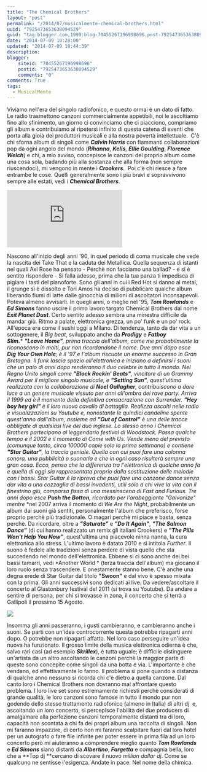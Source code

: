 ```yaml
---
title: "The Chemical Brothers"
layout: "post"
permalink: "/2014/07/musicalmente-chemical-brothers.html"
uuid: "7925473653638094529"
guid: "tag:blogger.com,1999:blog-70455267196998696.post-7925473653638094529"
date: "2014-07-09 10:28:00"
updated: "2014-07-09 10:44:39"
description: 
blogger:
    siteid: "70455267196998696"
    postid: "7925473653638094529"
    comments: "0"
comments: True
tags:
  - MusicalMente
---
```

Viviamo nell'era del singolo radiofonico, e questo ormai è un dato di
fatto. Le radio trasmettono canzoni commercialmente appetibili, noi le
ascoltiamo fino allo sfinimento, un giorno ci convinciamo che ci
piacciono, compriamo gli album e contribuiamo al ripetersi infinito di
questa catena di eventi che porta alla gioia dei produttori musicali e
alla nostra povertà intellettuale. 
C'è chi sforna album di singoli come ***Calvin Harris*** con fiammanti
collaborazioni pop da ogni angolo del mondo (***Rihanna***, ***Kelis***,
***Ellie Goulding***, ***Florence Welch***) e chi, a mio avviso,
concepisce le canzoni del proprio album come una cosa sola, badando più
alla sostanza che alla forma (non sempre riuscendoci), mi vengono in
mente i ***Crookers***. 
Poi c'è chi riesce a fare entrambe le cose. Quelli generalmente sono i
più bravi e sopravvivono sempre alle estati, vedi i ***Chemical
Brothers***.
  
[![](http://fanart.tv/api/download.php?type=download&image=6299&section=2)](http://fanart.tv/api/download.php?type=download&image=6299&section=2)
  
Nascono all'inizio degli anni '90, in quel periodo di coma musicale che
vede la nascita dei Take That e la caduta dei Metallica. Quella sequenza
di istanti nei quali Axl Rose ha pensato - Perchè non facciamo una
ballad? - e si è sentito rispondere - Si falla adesso, prima che la tua
panza ti impedisca di pigiare i tasti del pianoforte. Sono gli anni in
cui i Red Hot si danno al metal, il grunge si è dissolto e Tori Amos ha
deciso di pubblicare qualche album liberando fiumi di latte dalle
ginocchia di milioni di ascoltatori inconsapevoli. Poteva almeno
avvisarli.
In quegli anni, o meglio nel '95, ***Tom Rowlands*** e ***Ed Simons***
fanno uscire il primo lavoro targato Chemical Brothers dal nome ***Exit
Planet Dust***. Certo sentito adesso sembra una minestra difficile da
mandar giù. Ritmo a palate, elettronica grezza, un po' funk e un po'
rock. All'epoca era come il sushi oggi a Milano. Di tendenza, tanto da
dar vita a un sottogenere, il *Big beat*, sviluppato anche da
***Prodigy*** e ***Fatboy Slim.**** ***"Leave Home"**, prima traccia
dell'album, come me probabilmente la riconoscono in molti, pur non
ricordandone il nome.
Due anni dopo esce **Dig Your Own Hole**; è il '97 e l'album riscuote un
enorme successo in Gran Bretagna. Il funk lascia spazio all'elettronica
e iniziano a definirsi i suoni che un paio di anni dopo renderanno il
duo celebre in tutto il mondo. Nel Regno Unito singoli come **"Block
Rockin' Beats"**, vincitore di un Grammy Award per il migliore singolo
musicale, e **"Setting Sun"**, quest'ultima realizzata con la
collaborazione di ***Noel Gallagher***, contribuiscono a dare luce a un
genere musicale vissuto per anni all'ombra dei rave party.
Arriva il 1999 ed è il momento della definitiva consacrazione
con *Surrender*. **"Hey boy hey girl"** è il loro nuovo cavallo di
battaglia. Realizza ascolti nelle radio e visualizzazioni su Youtube e,
nonostante le quindici candeline spente quest'anno dall'album, assieme
ad ***"Out of Control"*** è una delle tracce obbligate di qualsiasi live
del duo inglese. Lo stesso anno i Chemical Brothers partecipano al
leggendario festival di Woodstock.
Passa qualche tempo e il 2002 è il momento di *Come with Us*. Vende meno
del previsto (comunque tanto, circa 100000 copie solo la prima
settimana) e contiene **"Star Guitar"**, la traccia geniale. Quella con
cui puoi fare una colonna sonora, una pubblicità o suonarla e che in
ogni caso risulterà sempre una gran cosa. Ecco, penso che la differenza
tra l'elettronica di qualche anno fa e quella di oggi sia rappresentata
proprio dalla sostituzione delle melodie con i bassi. Star Guitar è la
riprova che puoi fare una canzone dance senza dar vita a una cozzaglia
di bassi invadenti, utili solo a chi vive la vita con il finestrino giù,
comparsa fissa di una messinscena di Fast and Furious.
Tre anni dopo esce **Push the Botton**, ricordato per l'arabeggiante
*"Galvanize"* mentre* *nel 2007 arriva il momento di *We Are the Night*,
probabilmente un album dai suoni già sentiti, personalmente l'album che
preferisco, forse proprio perchè più tradizionale. O magari perchè mi
piace e basta, senza perchè.
Da ricordare, oltre a ***"Saturate"*** e ***"Do It Again"***, ***"The
Salmon Dance"*** (di cui hanno realizzato un remix gli italiani
Crookers) e ***"The Pills Won't Help You Now"***, quest'ultima una
piacevole ninna nanna, la cura elettronica allo stress.
L'ultimo lavoro è datato 2010 e si intitola *Further*. Il suono è fedele
alle tradizioni senza perdere di vista quello che sta succedendo nel
mondo dell'elettronica. Ebbene si ci sono anche dei bei bassi tamarri,
vedi *Another World * (terza traccia dell'album) ma giocano il loro
ruolo senza trascendere. E onestamente stanno bene. C'è anche una degna
erede di Star Guitar dal titolo **"Swoon"** e dal vivo è spesso mixata
con la prima.
Gli anni successivi sono dedicati ai live. Da vedere/ascoltare il
concerto al Glastonbury festival del 2011 (si trova su Youtube). Da
andare a sentire di persona, per chi si trovasse in zona, il concerto
che si terrà a Gallipoli il prossimo 15 Agosto.
  
[![](http://www.furtherremixed.org/images/art/dissolve.png)](http://www.furtherremixed.org/images/art/dissolve.png)
  
Insomma gli anni passeranno, i gusti cambieranno, e cambieranno anche i
suoni. Se parti con un'idea controcorrente questa potrebbe ripagarti
anni dopo. O potrebbe non ripagarti affatto. Nel loro caso perseguire
un'idea nuova ha funzionato.
Il grosso limite della musica elettronica odierna è che, salvo rari casi
(ad esempio ***Skrillex***), è tutta uguale; è difficile distinguere
un'artista da un altro ascoltando le canzoni perchè la maggior parte di
queste sono concepite come singoli da una botta e via. L'importante è
che vendano, ed effettivamente lo fanno. Il problema si pone quando a
distanza di qualche anno nessuno si ricorda chi c'è dietro a quella
canzone.
Dal canto loro i Chemical Brothers non dovranno mai affrontare questo
problema. I loro live set sono estremamente richiesti perchè considerati
di grande qualità, le loro canzoni sono famose in tutto il mondo pur non
godendo dello stesso trattamento radiofonico (almeno in Italia) di altri
dj  e, ascoltando un loro concerto, si percepisce l'abilità dei due
producers di amalgamare alla perfezione canzoni temporalmente distanti
tra di loro, capacità non scontata a chi fa dei propri album una
raccolta di singoli.
Non mi faranno impazzire, di certo non mi faranno scalpitare fuori dal
loro hotel per un autografo o fare file infinite per poter essere in
prima fila ad un loro concerto però mi aiuteranno a comprendere meglio
quanto ***Tom Rowlands*** e ***Ed Simons*** siano distanti da
***Albertino***, ***Fargetta*** e compagnia bella, loro che a **Top
dj **cercano di scovare il nuovo *million dollar dj*. Come se qualcuno
ne sentisse l'esigenza. Andate in pace. Nel nome della chimica.

